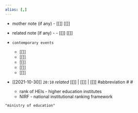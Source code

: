 ```yaml
---
alias: [,]
---
```

- mother note (if any)
		- [[]] [[]]
- related note (if any) -
		- [[]] [[]]
- `contemporary events`
	- [[]]
	- [[]]
	- [[]]
	- [[]]
	- [[]]

- [[2021-10-30]]  `20:10` _related_ [[]] | [[]] | [[]] #abbreviation  # #
	- rank of HEIs - higher education institutes
	- NIRF - national institutional ranking framework

```query
"ministry of education"
```